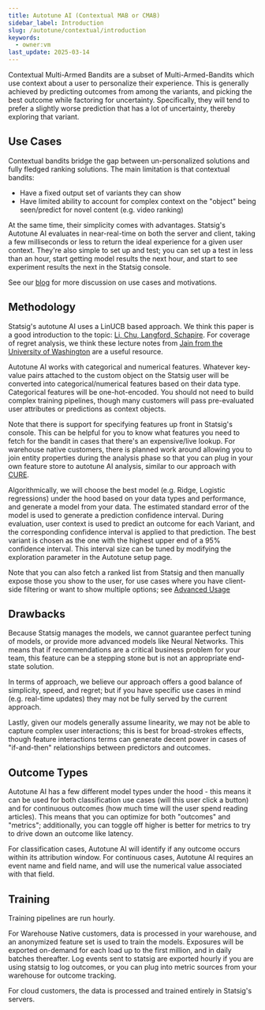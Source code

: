 ```yaml
---
title: Autotune AI (Contextual MAB or CMAB)
sidebar_label: Introduction
slug: /autotune/contextual/introduction
keywords:
  - owner:vm
last_update: 2025-03-14
---
```


Contextual Multi-Armed Bandits are a subset of Multi-Armed-Bandits which use context about a user to personalize their experience. This is generally achieved by predicting outcomes from among the variants, and picking the best outcome while factoring for uncertainty. Specifically, they will tend to prefer a slightly worse prediction that has a lot of uncertainty, thereby exploring that variant.

## Use Cases

Contextual bandits bridge the gap between un-personalized solutions and fully fledged ranking solutions. The main limitation is that contextual bandits:

- Have a fixed output set of variants they can show
- Have limited ability to account for complex context on the "object" being seen/predict for novel content (e.g. video ranking)

At the same time, their simplicity comes with advantages. Statsig's Autotune AI evaluates in near-real-time on both the server and client, taking a few milliseconds or less to return the ideal experience for a given user context. They're also simple to set up and test; you can set up a test in less than an hour, start getting model results the next hour, and start to see experiment results the next in the Statsig console.

See our [blog](https://www.statsig.com/blog/statsig-autotune-contextual-bandits-personalization) for more discussion on use cases and motivations.

## Methodology

Statsig's autotune AI uses a LinUCB based approach. We think this paper is a good introduction to the topic: [Li, Chu, Langford, Schapire](https://arxiv.org/pdf/1003.0146). For coverage of regret analysis, we think these lecture notes from [Jain from the University of Washington](https://courses.cs.washington.edu/courses/cse599i/18wi/resources/lecture10/lecture10.pdf) are a useful resource.

Autotune AI works with categorical and numerical features. Whatever key-value pairs attached to the custom object on the Statsig user will be converted into categorical/numerical features based on their data type. Categorical features will be one-hot-encoded. You should not need to build complex training pipelines, though many customers will pass pre-evaluated user attributes or predictions as context objects.

Note that there is support for specifying features up front in Statsig's console. This can be helpful for you to know what features you need to fetch for the bandit in cases that there's an expensive/live lookup. For warehouse native customers, there is planned work around allowing you to join entity properties during the analysis phase so that you can plug in your own feature store to autotune AI analysis, similar to our approach with [CURE](/experiments-plus/cure).

Algorithmically, we will choose the best model (e.g. Ridge, Logistic regressions) under the hood based on your data types and performance, and generate a model from your data. The estimated standard error of the model is used to generate a prediction confidence interval. During evaluation, user context is used to predict an outcome for each Variant, and the corresponding confidence interval is applied to that prediction. The best variant is chosen as the one with the highest upper end of a 95% confidence interval. This interval size can be tuned by modifying the exploration parameter in the Autotune setup page.

Note that you can also fetch a ranked list from Statsig and then manually expose those you show to the user, for use cases where you have client-side filtering or want to show multiple options; see [Advanced Usage](../using-bandits.md)

## Drawbacks

Because Statsig manages the models, we cannot guarantee perfect tuning of models, or provide more advanced models like Neural Networks. This means that if recommendations are a critical business problem for your team, this feature can be a stepping stone but is not an appropriate end-state solution.

In terms of approach, we believe our approach offers a good balance of simplicity, speed, and regret; but if you have specific use cases in mind (e.g. real-time updates) they may not be fully served by the current approach.

Lastly, given our models generally assume linearity, we may not be able to capture complex user interactions; this is best for broad-strokes effects, though feature interactions terms can generate decent power in cases of "if-and-then" relationships between predictors and outcomes.

## Outcome Types

Autotune AI has a few different model types under the hood - this means it can be used for both classification use cases (will this user click a button) and for continuous outcomes (how much time will the user spend reading articles). This means that you can optimize for both "outcomes" and "metrics"; additionally, you can toggle off higher is better for metrics to try to drive down an outcome like latency.

For classification cases, Autotune AI will identify if any outcome occurs within its attribution window. For continuous cases, Autotune AI requires an event name and field name, and will use the numerical value associated with that field.

## Training

Training pipelines are run hourly.

For Warehouse Native customers, data is processed in your warehouse, and an anonymized feature set is used to train the models. Exposures will be exported on-demand for each load up to the first million, and in daily batches thereafter. Log events sent to statsig are exported hourly if you are using statsig to log outcomes, or you can plug into metric sources from your warehouse for outcome tracking.

For cloud customers, the data is processed and trained entirely in Statsig's servers.
